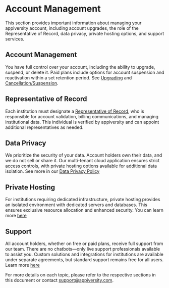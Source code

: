 # Account Management
This section provides important information about managing your appiversity account, including account upgrades, the role of the Representative of Record, data privacy, private hosting options, and support services.

## Account Management  
You have full control over your account, including the ability to upgrade, suspend, or delete it. Paid plans include options for account suspension and reactivation within a set retention period.  See [Upgrading](./upgrading.md) and [Cancellation/Suspension](./cancel.md).

## Representative of Record
Each institution must designate a [Representative of Record](./ror.md), who is responsible for account validation, billing communications, and managing institutional data. This individual is verified by appiversity and can appoint additional representatives as needed.

## Data Privacy
We prioritize the security of your data. Account holders own their data, and we do not sell or share it. Our multi-tenant cloud application ensures strict access controls, with private hosting options available for additional data isolation.  See more in our [Data Privacy Policy](./data-privacy.md)

## Private Hosting
For institutions requiring dedicated infrastructure, private hosting provides an isolated environment with dedicated servers and databases. This ensures exclusive resource allocation and enhanced security. You can learn more [here](./private-hosting.md)

## Support 
All account holders, whether on free or paid plans, receive full support from our team. There are no chatbots—only live support professionals available to assist you. Custom solutions and integrations for institutions are available under separate agreements, but standard support remains free for all users.  Learn more [here](./support.md)

For more details on each topic, please refer to the respective sections in this document or contact [support@appiversity.com](mailto:support@appiversity.com).

